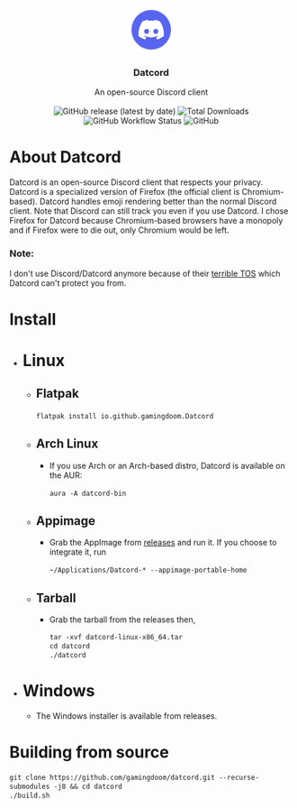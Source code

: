 <br />
<div align="center">
  <a href="https://github.com/gamingdoom/datcord">
    <img src="resources/datcord.svg" alt="Logo" width="80" height="80">
  </a>

  <h3 align="center">Datcord</h3>

  <p align="center">
    An open-source Discord client
    <br/>
    <br/>
    <img alt="GitHub release (latest by date)" src="https://img.shields.io/github/v/release/gamingdoom/datcord"> 
    <img alt="Total Downloads" src="https://img.shields.io/endpoint?url=https%3A%2F%2Fsanghai.org%2Fdatcord-downloads%2F"> 
    <img alt="GitHub Workflow Status" src="https://img.shields.io/github/actions/workflow/status/gamingdoom/datcord/build.yml?branch=master"> 
    <img alt="GitHub" src="https://img.shields.io/github/license/gamingdoom/datcord"> 
  </p>
</div>

# About Datcord
  Datcord is an open-source Discord client that respects your privacy. Datcord is a specialized version of Firefox (the official client is Chromium-based). Datcord handles emoji rendering better than the normal Discord client. Note that Discord can still track you even if you use Datcord. I chose Firefox for Datcord because Chromium-based browsers have a monopoly and if Firefox were to die out, only Chromium would be left.

### Note: 
I don't use Discord/Datcord anymore because of their [terrible TOS](https://tosdr.org/en/service/536) which Datcord can't protect you from.

# Install
- # Linux
  - ## Flatpak
    ``flatpak install io.github.gamingdoom.Datcord``
  - ## Arch Linux
    - If you use Arch or an Arch-based distro, Datcord is available on the AUR:
	
      ``aura -A datcord-bin``
  - ## Appimage
    - Grab the AppImage from [releases](https://github.com/gamingdoom/datcord/releases/) and run it. If you choose to integrate it, run
    
       ``~/Applications/Datcord-* --appimage-portable-home``
  - ## Tarball
    - Grab the tarball from the releases then,
	    ```
	    tar -xvf datcord-linux-x86_64.tar
	    cd datcord
	    ./datcord
	    ```
 - # Windows
   - The Windows installer is available from releases.

# Building from source
```
git clone https://github.com/gamingdoom/datcord.git --recurse-submodules -j8 && cd datcord
./build.sh
```
